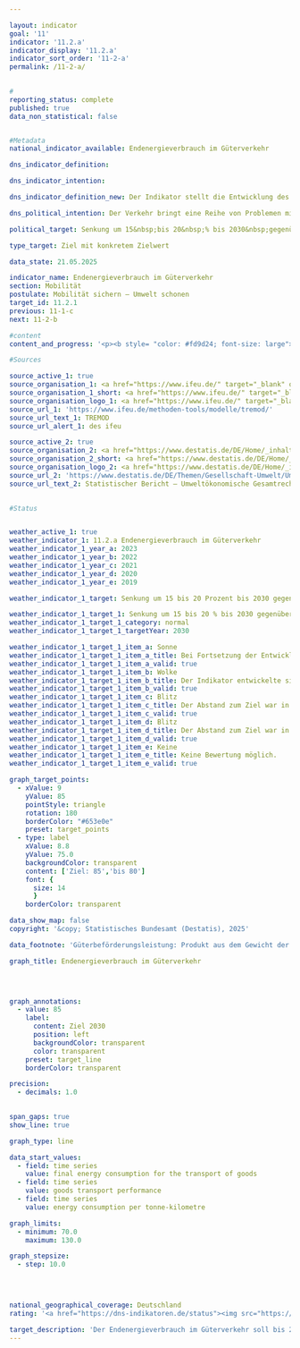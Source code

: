 ```yaml
---

layout: indicator        
goal: '11'        
indicator: '11.2.a'        
indicator_display: '11.2.a'        
indicator_sort_order: '11-2-a'        
permalink: /11-2-a/        
        

#
reporting_status: complete        
published: true        
data_non_statistical: false        


#Metadata        
national_indicator_available: Endenergieverbrauch im Güterverkehr        

dns_indicator_definition:         

dns_indicator_intention:         

dns_indicator_definition_new: Der Indikator stellt die Entwicklung des Endenergieverbrauchs für den Transport von Gütern im Inland in der Binnenschifffahrt, im Eisenbahn- und im Straßengüterverkehr im Vergleich zum Basisjahr 2015&nbsp;dar.        

dns_political_intention: Der Verkehr bringt eine Reihe von Problemen mit sich. So beeinträchtigen etwa Lärm und Luftschadstoffe die Lebensqualität insbesondere in Städten und verkehrsbedingte Emissionen tragen zum Klimawandel bei. Der Ausstoß von schädlichen Treibhausgasen (THG) steht in engem Zusammenhang mit der im Verkehr verbrauchten Energie.        

political_target: Senkung um 15&nbsp;bis 20&nbsp;% bis 2030&nbsp;gegenüber 2015        

type_target: Ziel mit konkretem Zielwert        

data_state: 21.05.2025        

indicator_name: Endenergieverbrauch im Güterverkehr        
section: Mobilität        
postulate: Mobilität sichern – Umwelt schonen        
target_id: 11.2.1        
previous: 11-1-c        
next: 11-2-b        

#content         
content_and_progress: '<p><b style= "color: #fd9d24; font-size: large">11.2.a Endenergieverbrauch im Güterverkehr</b><br><br>Der Indikator stellt den Endenergieverbrauch (EEV) dar, der durch den Transport von Gütern innerhalb Deutschlands entsteht. Als Endenergie gilt dabei die unmittelbar im Verkehr eingesetzte Energie&nbsp;–&nbsp;etwa in Form von Benzin oder Dieselkraftstoff. Umwandlungsverluste bei der Herstellung der Kraftstoffe sowie mögliche Leitungsverluste werden nicht berücksichtigt. Die zugrunde liegenden Daten stammen aus der TREMOD-Datenbank (Transport Emission Model) des Instituts für Energie- und Umweltforschung (ifeu). Dieses Modell dient der Bewertung verkehrsbedingter Emissionen und erfasst den inländischen Treibstoffverbrauch&nbsp;–&nbsp;unabhängig vom Ort der Betankung. Der Luftfrachtverkehr bleibt unberücksichtigt, da sein Anteil am Gesamtaufkommen vergleichsweise gering ist. Aufgrund der definitorischen Beschränkung auf den inländischen EEV werden die Auswirkungen der zunehmenden internationalen Verflechtung der deutschen Wirtschaft im Zuge der Globalisierung nur eingeschränkt abgebildet.<br><br>Im Jahr 2023&nbsp;entfielen 26,1&nbsp;%<sup>1</sup> des gesamten verkehrsbedingten Endenergieverbrauchs auf den Güterverkehr. Erstmals lag der EEV in diesem Bereich wieder unter dem Niveau von 2015&nbsp;–&nbsp;mit einem Rückgang um 3,4&nbsp;% gegenüber dem Bezugsjahr. Das politisch festgelegte Ziel sieht eine Reduktion des EEV im Güterverkehr um 15&nbsp;% bis 20&nbsp;% zwischen 2015&nbsp;und 2030&nbsp;vor. Setzt sich die Entwicklung der letzten Berichtsjahre fort, wird dieses Ziel erreicht. <br><br>Die Güterbeförderungsleistung stellt dar, welche Menge an Gütern über welche Entfernung insgesamt transportiert wurde und basiert ebenfalls auf Daten aus der TREMOD-Datenbank. Zwischen 2015&nbsp;und 2021&nbsp;stieg die Anzahl der zurückgelegten Tonnenkilometer&nbsp;–&nbsp;unterbrochen von einem kurzzeitigen Rückgang im Jahr 2020&nbsp;–&nbsp;um 8,4&nbsp;%. Bis 2023&nbsp;sank die Beförderungsleistung jedoch wieder ab und lag zuletzt noch 2,6&nbsp;% über dem Wert von 2015.<br><br>Ergänzend zum absoluten Endenergieverbrauch wird der EEV in Relation zur Güterbeförderungsleistung dargestellt, um Aufschluss über die Energieeffizienz der Güterbeförderung zu geben. Im Jahr 2023&nbsp;lag der EEV je Tonnenkilometer bei 94,1&nbsp;% des Wertes von 2015&nbsp;–&nbsp;dem niedrigsten Stand seit acht Jahren. Der EEV ist über alle Verkehrsträger hinweg gegenüber 2015&nbsp;gesunken. Besonders deutlich war der Rückgang bei der Binnenschifffahrt mit einem Minus von 26,2&nbsp;%. Im Straßengüterverkehr reduzierte sich der Verbrauch lediglich um 2,8&nbsp;%, bei der Bahn um 1,1&nbsp;%.<br><br><small><sup>1</sup> Die Summe der Anteile des Güterverkehrs (Indikator 11.2.a) und des Personenverkehrs (Indikator <a href="https://dns-indikatoren.de/11-2-b/">11.2.b)</a> am gesamten Endenergieverbrauch im Verkehr ergibt nicht 100&nbsp;%. Diese Abweichung resultiert aus unterschiedlichen Abgrenzungen: Während die Energieverbräuche im Personen- und Güterverkehr auf dem Inlandsverbrauch basieren (Quelle: TREMOD), bezieht sich der gesamte Endenergieverbrauch im Verkehr auf den Inlandsabsatz (Quelle: AG Energiebilanzen).</small></p>'                

#Sources        

source_active_1: true
source_organisation_1: <a href="https://www.ifeu.de/" target="_blank" onclick="return confirm_alert('des ifeu', 'De')">Institut für Energie- und Umweltforschung Heidelberg gGmbH</a>
source_organisation_1_short: <a href="https://www.ifeu.de/" target="_blank" onclick="return confirm_alert('des ifeu', 'De')">Institut für Energie- und Umweltforschung Heidelberg gGmbH</a>
source_organisation_logo_1: <a href="https://www.ifeu.de/" target="_blank" onclick="return confirm_alert('des ifeu', 'De')"><img src="https://dns-indikatoren.de/public/OrgImgDe/ifeu.png" alt="Institut für Energie- und Umweltforschung Heidelberg gGmbH" title=" Klicken Sie hier um zur Homepage der Organisation Institut für Energie- und Umweltforschung Heidelberg gGmbH zu gelangen." style="height:60px; width:148px; border:transparent"/></a>
source_url_1: 'https://www.ifeu.de/methoden-tools/modelle/tremod/'
source_url_text_1: TREMOD
source_url_alert_1: des ifeu

source_active_2: true
source_organisation_2: <a href="https://www.destatis.de/DE/Home/_inhalt.html" target="_blank">Statistisches Bundesamt</a>
source_organisation_2_short: <a href="https://www.destatis.de/DE/Home/_inhalt.html" target="_blank">Statistisches Bundesamt</a>
source_organisation_logo_2: <a href="https://www.destatis.de/DE/Home/_inhalt.html" target="_blank"><img src="https://dns-indikatoren.de/public/OrgImgDe/destatis.png" alt="Statistisches Bundesamt" title=" Klicken Sie hier um zur Homepage der Organisation Statistisches Bundesamt zu gelangen." style="height:60px; width:148px; border:transparent"/></a>
source_url_2: 'https://www.destatis.de/DE/Themen/Gesellschaft-Umwelt/Umwelt/UGR/verkehr-tourismus/_inhalt.html#sprg409790'
source_url_text_2: Statistischer Bericht – Umweltökonomische Gesamtrechnungen (UGR) – Verkehr und Umwelt
        

#Status        


weather_active_1: true
weather_indicator_1: 11.2.a Endenergieverbrauch im Güterverkehr
weather_indicator_1_year_a: 2023
weather_indicator_1_year_b: 2022
weather_indicator_1_year_c: 2021
weather_indicator_1_year_d: 2020
weather_indicator_1_year_e: 2019

weather_indicator_1_target: Senkung um 15 bis 20 Prozent bis 2030 gegenüber 2005

weather_indicator_1_target_1: Senkung um 15 bis 20 % bis 2030 gegenüber 2015
weather_indicator_1_target_1_category: normal
weather_indicator_1_target_1_targetYear: 2030

weather_indicator_1_target_1_item_a: Sonne
weather_indicator_1_target_1_item_a_title: Bei Fortsetzung der Entwicklung aus 2023 wäre der Zielwert erreicht oder um weniger als 5&nbsp;% der Differenz zwischen Zielwert und dem Wert aus 2023 verfehlt worden.
weather_indicator_1_target_1_item_a_valid: true
weather_indicator_1_target_1_item_b: Wolke
weather_indicator_1_target_1_item_b_title: Der Indikator entwickelte sich in 2022 zwar in die gewünschte Richtung auf das Ziel zu, bei Fortsetzung der Entwicklung wäre das Ziel im Zieljahr aber um mehr als 20 % der Differenz zwischen Zielwert und dem Wert aus 2022 verfehlt worden.
weather_indicator_1_target_1_item_b_valid: true
weather_indicator_1_target_1_item_c: Blitz
weather_indicator_1_target_1_item_c_title: Der Abstand zum Ziel war in 2021 konstant hoch oder hat sich vergrößert. Der Indikator entwickelte sich also nicht in die gewünschte Richtung.
weather_indicator_1_target_1_item_c_valid: true
weather_indicator_1_target_1_item_d: Blitz
weather_indicator_1_target_1_item_d_title: Der Abstand zum Ziel war in 2020 konstant hoch oder hat sich vergrößert. Der Indikator entwickelte sich also nicht in die gewünschte Richtung.
weather_indicator_1_target_1_item_d_valid: true
weather_indicator_1_target_1_item_e: Keine
weather_indicator_1_target_1_item_e_title: Keine Bewertung möglich.
weather_indicator_1_target_1_item_e_valid: true        

graph_target_points:
  - xValue: 9
    yValue: 85
    pointStyle: triangle
    rotation: 180
    borderColor: "#653e0e"
    preset: target_points
  - type: label
    xValue: 8.8
    yValue: 75.0
    backgroundColor: transparent
    content: ['Ziel: 85','bis 80']
    font: {
      size: 14
      }
    borderColor: transparent        

data_show_map: false        
copyright: '&copy; Statistisches Bundesamt (Destatis), 2025'        

data_footnote: 'Güterbeförderungsleistung: Produkt aus dem Gewicht der transportierten Güter in Tonnen (t) mit der (in der Regel nur im Inland) beim Transport zurückgelegten Wegstrecke in Kilometern (km).'        

graph_title: Endenergieverbrauch im Güterverkehr        

        


graph_annotations:
  - value: 85
    label:
      content: Ziel 2030
      position: left
      backgroundColor: transparent
      color: transparent
    preset: target_line
    borderColor: transparent        

precision: 
  - decimals: 1.0
            

span_gaps: true        
show_line: true        

graph_type: line                

data_start_values: 
  - field: time series
    value: final energy consumption for the transport of goods
  - field: time series
    value: goods transport performance
  - field: time series
    value: energy consumption per tonne-kilometre        

graph_limits: 
  - minimum: 70.0
    maximum: 130.0        

graph_stepsize: 
  - step: 10.0
            

                        

national_geographical_coverage: Deutschland                
rating: '<a href="https://dns-indikatoren.de/status"><img src="https://sdg-indikatoren.de/public/Wettersymbole/Sonne.png" title="Bei Fortsetzung der Entwicklung aus 2023 wäre der Zielwert erreicht oder um weniger als 5&nbsp;% der Differenz zwischen Zielwert und dem Wert aus 2023 verfehlt worden." alt="Wettersymbol Sonne"/></a>'        

target_description: 'Der Endenergieverbrauch im Güterverkehr soll bis 2030&nbsp;auf höchstens 85&nbsp;% des Wertes von 2015&nbsp;gesenkt werden.<br><br>• Für Ziele ohne exakten Zielwert, sondern mit Zielintervall, wird jeweils die schwächste Zielforderung (hier: Reduzierung auf 85&nbsp;% des Wertes von 2015) als mindestens zu erfüllende politisch festgelegte Zielgröße zugrunde gelegt. Der Indikator 11.2.a hat sich im Durchschnitt der letzten sechs Jahre in die gewünschte Richtung entwickelt. Bei Fortsetzung dieser Entwicklung wird die Mindestanforderung von 85&nbsp;% knapp erreicht. Der Indikator 11.2.a wird daher für das Jahr 2023&nbsp;mit <b>Sonne</b> bewertet.'        
---
```


